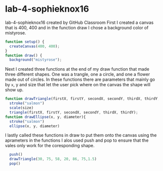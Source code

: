 # lab-4-sophieknox16
lab-4-sophieknox16 created by GitHub Classroom
First I created a canvas that is 400, 400 and in the function draw I chose a background color of mistyrose.

``` Javascript
function setup() {
  createCanvas(400, 400);
}
function draw() {
  background("mistyrose");
```
  
  Next I created three functions at the end of my draw function that made three different shapes. 
  One was a trangle, one a circle, and one a flower made out of circles. 
  In these functions there are parameters that mainly go by `x`, y and size that let the user pick where on the canvas the shape will show up. 
 
``` Javascript
function drawTriangle(firstX, firstY, secondX, secondY, thirdX, thirdY, size){
  stroke("salmon")
  scale(size)
  triangle(firstX, firstY, secondX, secondY, thirdX, thirdY);
function drawEllipse(x, y, diameter){
  stroke("salmon")
  ellipse(x, y, diameter)
```  
  I lastly called these functions in draw to put them onto the canvas using the aprameters in the functions 
  I alos used push and pop to ensure that the vales only work for the coresponding shape. 
```Javascript
  push()
  drawTriangle(30, 75, 58, 20, 86, 75,1.5)
  pop()
  ```
